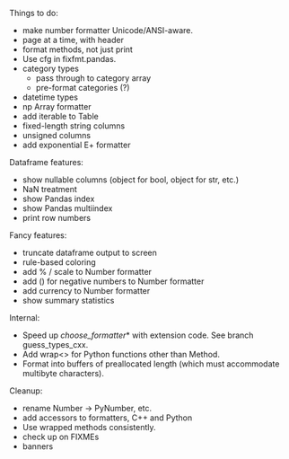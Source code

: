 Things to do:

- make number formatter Unicode/ANSI-aware.
- page at a time, with header
- format methods, not just print
- Use cfg in fixfmt.pandas.
- category types
  - pass through to category array
  - pre-format categories (?)
- datetime types
- np Array formatter
- add iterable to Table
- fixed-length string columns
- unsigned columns
- add exponential E+ formatter

Dataframe features:
- show nullable columns (object for bool, object for str, etc.)
- NaN treatment
- show Pandas index
- show Pandas multiindex
- print row numbers

Fancy features:
- truncate dataframe output to screen
- rule-based coloring
- add % / scale to Number formatter
- add () for negative numbers to Number formatter
- add currency to Number formatter
- show summary statistics

Internal:
- Speed up _choose_formatter_* with extension code.  See branch guess_types_cxx.
- Add wrap<> for Python functions other than Method.
- Format into buffers of preallocated length (which must accommodate multibyte
  characters).

Cleanup:
- rename Number -> PyNumber, etc.
- add accessors to formatters, C++ and Python
- Use wrapped methods consistently.
- check up on FIXMEs
- banners

